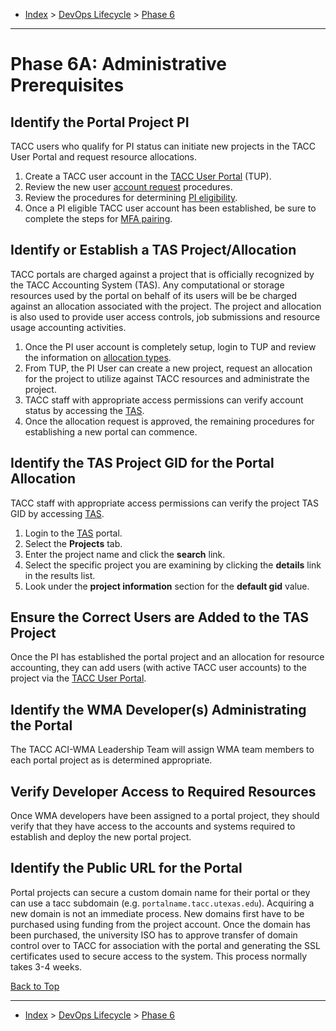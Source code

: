 <a id="top"></a>

- [Index](../index.md) > [DevOps Lifecycle](devops.md) > [Phase 6](phase_06.md)

---

<a id="actions"></a>

# Phase 6A: Administrative Prerequisites

<a id="6a-01"></a>

## Identify the Portal Project PI

TACC users who qualify for PI status can initiate new projects in the TACC User Portal and request resource allocations.

1. Create a TACC user account in the [TACC User Portal](https://portal.tacc.utexas.edu/home) (TUP).
2. Review the new user [account request](https://portal.tacc.utexas.edu/account-request) procedures.
3. Review the procedures for determining [PI eligibility](https://portal.tacc.utexas.edu/allocations-overview#eligibility).
4. Once a PI eligible TACC user account has been established, be sure to complete the steps for [MFA pairing](https://portal.tacc.utexas.edu/tutorials/multifactor-authentication).

<a id="6a-02"></a>

## Identify or Establish a TAS Project/Allocation

TACC portals are charged against a project that is officially recognized by the TACC Accounting System (TAS). Any computational or storage resources used by the portal on behalf of its users will be be charged against an allocation associated with the project. The project and allocation is also used to provide user access controls, job submissions and resource usage accounting activities.

1. Once the PI user account is completely setup, login to TUP and review the information on [allocation types](https://portal.tacc.utexas.edu/tutorials/managing-allocations).
2. From TUP, the PI User can create a new project, request an allocation for the project to utilize against TACC resources and administrate the project.
3. TACC staff with appropriate access permissions can verify account status by accessing the [TAS](https://tas.tacc.utexas.edu).
4. Once the allocation request is approved, the remaining procedures for establishing a new portal can commence.

<a id="6a-03"></a>

## Identify the TAS Project GID for the Portal Allocation

TACC staff with appropriate access permissions can verify the project TAS GID by accessing [TAS](https://tas.tacc.utexas.edu).

1. Login to the [TAS](https://tas.tacc.utexas.edu) portal.
2. Select the **Projects** tab.
3. Enter the project name and click the **search** link.
4. Select the specific project you are examining by clicking the **details** link in the results list.
5. Look under the **project information** section for the **default gid** value.

<a id="6a-04"></a>

## Ensure the Correct Users are Added to the TAS Project

Once the PI has established the portal project and an allocation for resource accounting, they can add users (with active TACC user accounts) to the project via the [TACC User Portal](https://portal.tacc.utexas.edu/home).

<a id="6a-05"></a>

## Identify the WMA Developer(s) Administrating the Portal

The TACC ACI-WMA Leadership Team will assign WMA team members to each portal project as is determined appropriate.

<a id="6a-06"></a>

## Verify Developer Access to Required Resources

Once WMA developers have been assigned to a portal project, they should verify that they have access to the accounts and systems required to establish and deploy the new portal project.

<a id="6a-07"></a>

## Identify the Public URL for the Portal

Portal projects can secure a custom domain name for their portal or they can use a tacc subdomain (e.g. `portalname.tacc.utexas.edu`). Acquiring a new domain is not an immediate process.  New domains first have to be purchased using funding from the project account. Once the domain has been purchased, the university ISO has to approve transfer of domain control over to TACC for association with the portal and generating the SSL certificates used to secure access to the system. This process normally takes 3-4 weeks.

<a class="inline-navlink-page-top" href="#top">Back to Top</a>

---

- [Index](../index.md) > [DevOps Lifecycle](devops.md) > [Phase 6](phase_06.md)

